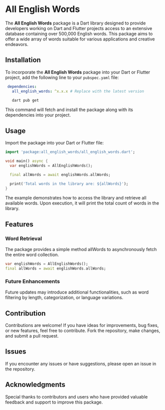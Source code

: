 <!-- 
This README describes the package. If you publish this package to pub.dev,
this README's contents appear on the landing page for your package.

For information about how to write a good package README, see the guide for
[writing package pages](https://dart.dev/guides/libraries/writing-package-pages). 

For general information about developing packages, see the Dart guide for
[creating packages](https://dart.dev/guides/libraries/create-library-packages)
and the Flutter guide for
[developing packages and plugins](https://flutter.dev/developing-packages). 
-->


# All English Words

The **All English Words** package is a Dart library designed to provide developers working on Dart and Flutter projects access to an extensive database containing over 500,000 English words. This package aims to offer a wide array of words suitable for various applications and creative endeavors.

## Installation

To incorporate the **All English Words** package into your Dart or Flutter project, add the following line to your `pubspec.yaml` file:

  ```yaml
   dependencies:
     all_english_words: ^x.x.x # Replace with the latest version
  ```

  ```bash
     dart pub get
  ```
This command will fetch and install the package along with its dependencies into your project.


## Usage
Import the package into your Dart or Flutter file:

```dart
import 'package:all_english_words/all_english_words.dart';

void main() async {
  var englishWords = AllEnglishWords();

  final allWords = await englishWords.allWords;

  print('Total words in the library are: ${allWords}');
}
```

The example demonstrates how to access the library and retrieve all available words. Upon execution, it will print the total count of words in the library.

## Features

### Word Retrieval
The package provides a simple method allWords to asynchronously fetch the entire word collection.

```dart
var englishWords = AllEnglishWords();
final allWords = await englishWords.allWords;

```



### Future Enhancements
Future updates may introduce additional functionalities, such as word filtering by length, categorization, or language variations.

## Contribution
Contributions are welcome! If you have ideas for improvements, bug fixes, or new features, feel free to contribute. Fork the repository, make changes, and submit a pull request.

## Issues
If you encounter any issues or have suggestions, please open an issue in the repository.


## Acknowledgments
Special thanks to contributors and users who have provided valuable feedback and support to improve this package.

